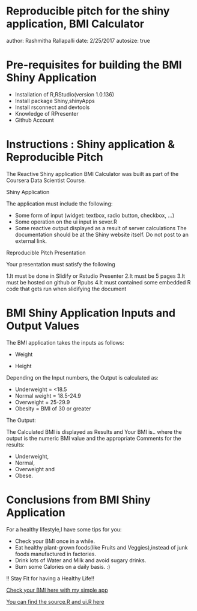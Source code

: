Reproducible pitch for the shiny application, BMI Calculator
========================================================
author: Rashmitha Rallapalli
date: 2/25/2017
autosize: true

Pre-requisites for building the BMI Shiny Application
========================================================

- Installation of R,RStudio(version 1.0.136)
- Install package Shiny,shinyApps
- Install rsconnect and devtools
- Knowledge of RPresenter 
- Github Account

Instructions : Shiny application & Reproducible Pitch
========================================================
The Reactive Shiny application BMI Calculator was built as part of the Coursera Data Scientist Course.

Shiny Application

The application must include the following:

- Some form of input (widget: textbox, radio button, checkbox, ...)
- Some operation on the ui input in sever.R
- Some reactive output displayed as a result of server calculations
The documentation should be at the Shiny website itself. Do not post to an external link.

Reproducible Pitch Presentation

Your presentation must satisfy the following

1.It must be done in Slidify or Rstudio Presenter
2.It must be 5 pages
3.It must be hosted on github or Rpubs
4.It must contained some embedded R code that gets run when slidifying the document


BMI Shiny Application Inputs and Output Values
========================================================

The BMI application takes the inputs as follows:

- Weight

- Height

Depending on the Input numbers, the Output is calculated as:

- Underweight = <18.5
- Normal weight = 18.5-24.9 
- Overweight = 25-29.9 
- Obesity = BMI of 30 or greater

The Output:

The Calculated BMI is displayed as Results and Your BMI is.. where the output is the numeric BMI value and the appropriate Comments for the results:
- Underweight,
- Normal,
- Overweight and
- Obese.

Conclusions from BMI Shiny Application
========================================================

For a healthy lifestyle,I have some tips for you:

- Check your BMI once in a  while.
- Eat healthy plant-grown foods(like Fruits and Veggies),instead of junk foods manufactured in factories.
- Drink lots of Water and Milk and avoid sugary drinks.
- Burn some Calories on a daily basis. :)
    
!! Stay Fit for having a Healthy Life!!

[Check your BMI here with my simple app](https://rashmitha2017.shinyapps.io/app2/)  

[You can find the source.R and ui.R here](https://github.com/Rashmitha2016/rstudio-shinyapps/tree/master/app2)




